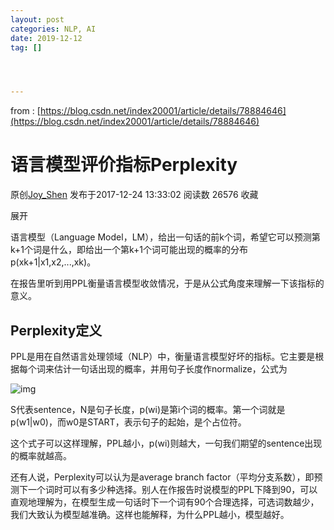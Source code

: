 ```yaml
---
layout: post
categories: NLP, AI
date: 2019-12-12
tag: [] 




---
```




from : [https://blog.csdn.net/index20001/article/details/78884646](https://blog.csdn.net/index20001/article/details/78884646)

# 语言模型评价指标Perplexity

原创[Joy_Shen](https://me.csdn.net/index20001) 发布于2017-12-24 13:33:02 阅读数 26576 收藏

展开

语言模型（Language Model，LM），给出一句话的前k个词，希望它可以预测第k+1个词是什么，即给出一个第k+1个词可能出现的概率的分布p(xk+1|x1,x2,...,xk)。

在报告里听到用PPL衡量语言模型收敛情况，于是从公式角度来理解一下该指标的意义。

## Perplexity定义

PPL是用在自然语言处理领域（NLP）中，衡量语言模型好坏的指标。它主要是根据每个词来估计一句话出现的概率，并用句子长度作normalize，公式为

![img](https://img-blog.csdn.net/20171224134258243)

S代表sentence，N是句子长度，p(wi)是第i个词的概率。第一个词就是 p(w1|w0)，而w0是START，表示句子的起始，是个占位符。

这个式子可以这样理解，PPL越小，p(wi)则越大，一句我们期望的sentence出现的概率就越高。

还有人说，Perplexity可以认为是average branch factor（平均分支系数），即预测下一个词时可以有多少种选择。别人在作报告时说模型的PPL下降到90，可以直观地理解为，在模型生成一句话时下一个词有90个合理选择，可选词数越少，我们大致认为模型越准确。这样也能解释，为什么PPL越小，模型越好。